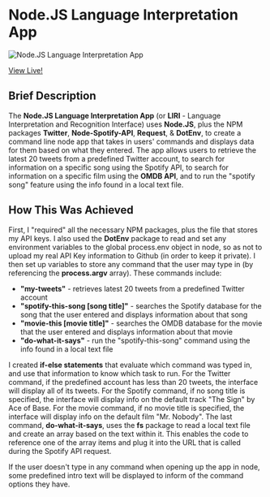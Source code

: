 # Node.JS Language Interpretation App

![Node.JS Language Interpretation App](liri_app_screenshot.png)

 [View Live!](https://bereznd1.github.io/liri-node-app/liri.js) 


## Brief Description

The **Node.JS Language Interpretation App** (or **LIRI** - Language Interpretation and Recognition Interface) uses **Node.JS**, plus the NPM packages **Twitter**, **Node-Spotify-API**, **Request**, & **DotEnv**, to create a command line node app that takes in users' commands and displays data for them based on what they entered. The app allows users to retrieve the latest 20 tweets from a predefined Twitter account, to search for information on a specific song using the Spotify API, to search for information on a specific film using the **OMDB API**, and to run the "spotify song" feature using the info found in a local text file.

## How This Was Achieved
First, I "required" all the necessary NPM packages, plus the file that stores my API keys. I also used the **DotEnv** package to read and set any environment variables to the global process.env object in node, so as not to upload my real API Key information to Github (in order to keep it private). I then set up variables to store any command that the user may type in (by referencing the **process.argv** array). These commands include: 

* **"my-tweets"** - retrieves latest 20 tweets from a predefined Twitter account
* **"spotify-this-song [song title]"** - searches the Spotify database for the song that the user entered and displays information about that song
* **"movie-this [movie title]"** - searches the OMDB database for the movie that the user entered and displays information about that movie
* **"do-what-it-says"** - run the "spotify-this-song" command using the info found in a local text file

I created **if-else statements** that evaluate which command was typed in, and use that information to know which task to run. For the Twitter command, if the predefined account has less than 20 tweets, the interface will display all of its tweets. For the Spotify command, if no song title is specified, the interface will display info on the default track "The Sign" by Ace of Base. For the movie command, if no movie title is specified, the interface will display info on the default film "Mr. Nobody". The last command, **do-what-it-says**, uses the **fs** package to read a local text file and create an array based on the text within it. This enables the code to reference one of the array items and plug it into the URL that is called during the Spotify API request. 

If the user doesn't type in any command when opening up the app in node, some predefined intro text will be displayed to inform of the command options they have.